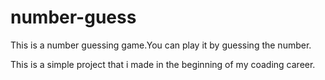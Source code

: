 # number-guess
This is a number guessing game.You can play it by guessing the number.

This is a simple project that i made in  the beginning of my coading career.
